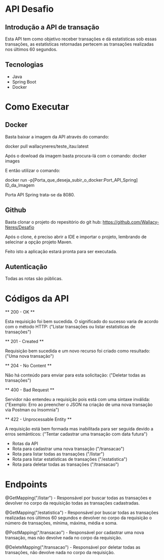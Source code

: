 # API Desafio

## Introdução a API de transação
Esta API tem como objetivo receber transações e dá estatísticas sob essas transações, as estatísticas retornadas pertecem as transações realizadas nos últimos 60 segundos.

## Tecnologias
- Java
- Spring Boot
- Docker

# Como Executar

## Docker

Basta baixar a imagem da API através do comando:

docker pull wallacyneres/teste_itau:latest

Após o dowload da imagem basta procura-lá com o comando: docker images

E então utilizar o comando:

docker run -p[Porta_que_deseja_subir_o_docker:Port_API_Spring] ID_da_Imagem

Porta API Spring trata-se da 8080.

## Github

Basta clonar o projeto do repesitório do git hub: https://github.com/Wallacy-Neres/Desafio

Após o clone, é preciso abrir a IDE e importar o projeto, lembrando de selecinar a opção projeto Maven.

Feito isto a aplicação estará pronta para ser executada.

## Autenticação

Todas as rotas são públicas.

# Códigos da API

** 200 - OK ** 

Esta requisição foi bem sucedida. O significado do sucesso varia de acordo com o método HTTP: ("Listar transações ou listar estatisticas de transações")

** 201 - Created **

Requisição bem sucedida e um novo recurso foi criado como resultado: ("Uma nova transação")

** 204 - No Content **

Não há conteúdo para enviar para esta solicitação: ("Deletar todas as transações")

** 400 - Bad Request **

Servidor não entendeu a requisição pois está com uma sintaxe inválida: ("Exemplo: Erro ao preencher o JSON na criação de uma nova transação via Postman ou Insomnia")

** 422 - Unprocessable Entity **

A requisição está bem formada mas inabilitada para ser seguida devido a erros semânticos: ("Tentar cadastrar uma transação com data futura")

- Rotas da API
- Rota para cadastrar uma nova transação ("/transacao")
- Rota para listar todas as transações ("/listar")
- Rota para listar estatísticas de transações ("/estatistica")
- Rota para deletar todas as transações ("/transacao")

# Endpoints

@GetMapping("/listar") - Responsável por buscar todas as transações e devolver no corpo da requisição todas as transações cadastradas.

@GetMapping("/estatistica") - Responsável por buscar todas as transações realizadas nos últimos 60 segundos e devolver no corpo da requisição o número de transações, mínima, máxima, média e soma.

@PostMapping("/transacao") - Responsável por cadastrar uma nova transação, mas não devolve nada no corpo da requisição.

@DeleteMapping("/transacao") - Responsável por deletar todas as transações, não devolve nada no corpo da requisição.
